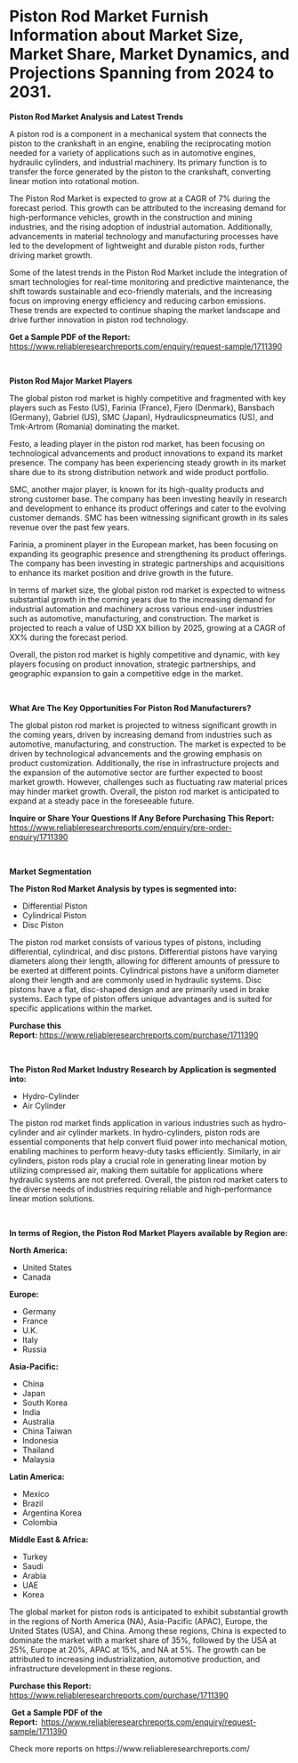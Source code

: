 <p><h1>Piston Rod Market Furnish Information about Market Size, Market Share, Market Dynamics, and Projections Spanning from 2024 to 2031.</h1></p><p><strong>Piston Rod Market Analysis and Latest Trends</strong></p>
<p><p>A piston rod is a component in a mechanical system that connects the piston to the crankshaft in an engine, enabling the reciprocating motion needed for a variety of applications such as in automotive engines, hydraulic cylinders, and industrial machinery. Its primary function is to transfer the force generated by the piston to the crankshaft, converting linear motion into rotational motion.</p><p>The Piston Rod Market is expected to grow at a CAGR of 7% during the forecast period. This growth can be attributed to the increasing demand for high-performance vehicles, growth in the construction and mining industries, and the rising adoption of industrial automation. Additionally, advancements in material technology and manufacturing processes have led to the development of lightweight and durable piston rods, further driving market growth.</p><p>Some of the latest trends in the Piston Rod Market include the integration of smart technologies for real-time monitoring and predictive maintenance, the shift towards sustainable and eco-friendly materials, and the increasing focus on improving energy efficiency and reducing carbon emissions. These trends are expected to continue shaping the market landscape and drive further innovation in piston rod technology.</p></p>
<p><strong>Get a Sample PDF of the Report:&nbsp;</strong> <a href="https://www.reliableresearchreports.com/enquiry/request-sample/1711390">https://www.reliableresearchreports.com/enquiry/request-sample/1711390</a></p>
<p>&nbsp;</p>
<p><strong>Piston Rod Major Market Players</strong></p>
<p><p>The global piston rod market is highly competitive and fragmented with key players such as Festo (US), Farinia (France), Fjero (Denmark), Bansbach (Germany), Gabriel (US), SMC (Japan), Hydraulicspneumatics (US), and Tmk-Artrom (Romania) dominating the market.</p><p>Festo, a leading player in the piston rod market, has been focusing on technological advancements and product innovations to expand its market presence. The company has been experiencing steady growth in its market share due to its strong distribution network and wide product portfolio.</p><p>SMC, another major player, is known for its high-quality products and strong customer base. The company has been investing heavily in research and development to enhance its product offerings and cater to the evolving customer demands. SMC has been witnessing significant growth in its sales revenue over the past few years.</p><p>Farinia, a prominent player in the European market, has been focusing on expanding its geographic presence and strengthening its product offerings. The company has been investing in strategic partnerships and acquisitions to enhance its market position and drive growth in the future.</p><p>In terms of market size, the global piston rod market is expected to witness substantial growth in the coming years due to the increasing demand for industrial automation and machinery across various end-user industries such as automotive, manufacturing, and construction. The market is projected to reach a value of USD XX billion by 2025, growing at a CAGR of XX% during the forecast period.</p><p>Overall, the piston rod market is highly competitive and dynamic, with key players focusing on product innovation, strategic partnerships, and geographic expansion to gain a competitive edge in the market.</p></p>
<p>&nbsp;</p>
<p><strong>What Are The Key Opportunities For Piston Rod Manufacturers?</strong></p>
<p><p>The global piston rod market is projected to witness significant growth in the coming years, driven by increasing demand from industries such as automotive, manufacturing, and construction. The market is expected to be driven by technological advancements and the growing emphasis on product customization. Additionally, the rise in infrastructure projects and the expansion of the automotive sector are further expected to boost market growth. However, challenges such as fluctuating raw material prices may hinder market growth. Overall, the piston rod market is anticipated to expand at a steady pace in the foreseeable future.</p></p>
<p><strong>Inquire or Share Your Questions If Any Before Purchasing This Report:</strong> <a href="https://www.reliableresearchreports.com/enquiry/pre-order-enquiry/1711390">https://www.reliableresearchreports.com/enquiry/pre-order-enquiry/1711390</a></p>
<p>&nbsp;</p>
<p><strong>Market Segmentation</strong></p>
<p><strong>The Piston Rod Market Analysis by types is segmented into:</strong></p>
<p><ul><li>Differential Piston</li><li>Cylindrical Piston</li><li>Disc Piston</li></ul></p>
<p><p>The piston rod market consists of various types of pistons, including differential, cylindrical, and disc pistons. Differential pistons have varying diameters along their length, allowing for different amounts of pressure to be exerted at different points. Cylindrical pistons have a uniform diameter along their length and are commonly used in hydraulic systems. Disc pistons have a flat, disc-shaped design and are primarily used in brake systems. Each type of piston offers unique advantages and is suited for specific applications within the market.</p></p>
<p><strong>Purchase this Report:&nbsp;</strong><a href="https://www.reliableresearchreports.com/purchase/1711390">https://www.reliableresearchreports.com/purchase/1711390</a></p>
<p>&nbsp;</p>
<p><strong>The Piston Rod Market Industry Research by Application is segmented into:</strong></p>
<p><ul><li>Hydro-Cylinder</li><li>Air Cylinder</li></ul></p>
<p><p>The piston rod market finds application in various industries such as hydro-cylinder and air cylinder markets. In hydro-cylinders, piston rods are essential components that help convert fluid power into mechanical motion, enabling machines to perform heavy-duty tasks efficiently. Similarly, in air cylinders, piston rods play a crucial role in generating linear motion by utilizing compressed air, making them suitable for applications where hydraulic systems are not preferred. Overall, the piston rod market caters to the diverse needs of industries requiring reliable and high-performance linear motion solutions.</p></p>
<p>&nbsp;</p>
<p><strong>In terms of Region, the Piston Rod Market Players available by Region are:</strong></p>
<p>
    <p> <strong> North America: </strong>
        <ul>
            <li>United States</li>
            <li>Canada</li>
        </ul>
        </p> 
    <p> <strong> Europe: </strong>
        <ul>
            <li>Germany</li>
            <li>France</li>
            <li>U.K.</li>
            <li>Italy</li>
            <li>Russia</li>
        </ul>
        </p> 
    <p> <strong> Asia-Pacific: </strong>
        <ul>
            <li>China</li>
            <li>Japan</li>
            <li>South Korea</li>
            <li>India</li>
            <li>Australia</li>
            <li>China Taiwan</li>
            <li>Indonesia</li>
            <li>Thailand</li>
            <li>Malaysia</li>
        </ul>
        </p> 
    <p> <strong> Latin America: </strong>
        <ul>
            <li>Mexico</li>
            <li>Brazil</li>
            <li>Argentina Korea</li>
            <li>Colombia</li>
        </ul>
        </p> 
    <p> <strong> Middle East & Africa: </strong>
        <ul>
            <li>Turkey</li>
            <li>Saudi</li>
            <li>Arabia</li>
            <li>UAE</li>
            <li>Korea</li>
        </ul>
    </p>
    </p>
<p><p>The global market for piston rods is anticipated to exhibit substantial growth in the regions of North America (NA), Asia-Pacific (APAC), Europe, the United States (USA), and China. Among these regions, China is expected to dominate the market with a market share of 35%, followed by the USA at 25%, Europe at 20%, APAC at 15%, and NA at 5%. The growth can be attributed to increasing industrialization, automotive production, and infrastructure development in these regions.</p></p>
<p><strong>Purchase this Report: </strong><a href="https://www.reliableresearchreports.com/purchase/1711390">https://www.reliableresearchreports.com/purchase/1711390</a></p>
<p>&nbsp;<strong>Get a Sample PDF of the Report:&nbsp;&nbsp;</strong><a href="https://www.reliableresearchreports.com/enquiry/request-sample/1711390">https://www.reliableresearchreports.com/enquiry/request-sample/1711390</a></p>
<p><strong></strong></p>
<p>Check more reports on https://www.reliableresearchreports.com/</p>